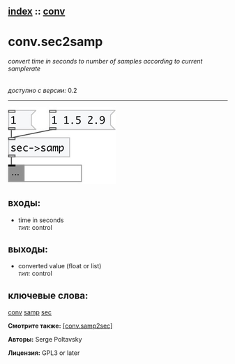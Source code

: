 [index](index.html) :: [conv](category_conv.html)
---

# conv.sec2samp

###### convert time in seconds to number of samples according to current samplerate

*доступно с версии:* 0.2

---




[![example](../examples/img/conv.sec2samp.jpg)](../examples/pd/conv.sec2samp.pd)









## входы:

* time in seconds<br>
_тип:_ control



## выходы:

* converted value (float or list)<br>
_тип:_ control



## ключевые слова:

[conv](keywords/conv.html)
[samp](keywords/samp.html)
[sec](keywords/sec.html)



**Смотрите также:**
[\[conv.samp2sec\]](conv.samp2sec.html)




**Авторы:** Serge Poltavsky




**Лицензия:** GPL3 or later





